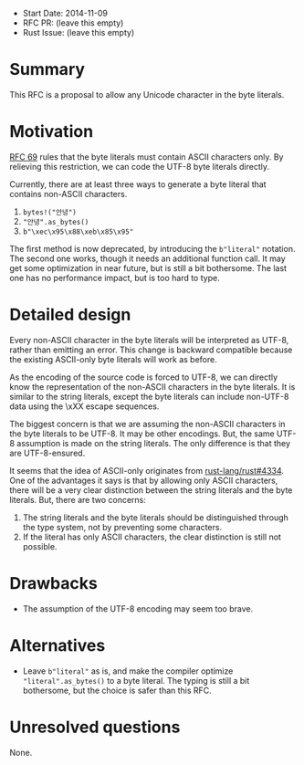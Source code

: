 - Start Date: 2014-11-09
- RFC PR: (leave this empty)
- Rust Issue: (leave this empty)

# Summary

This RFC is a proposal to allow any Unicode character in the byte literals.

# Motivation

[RFC
69](https://github.com/rust-lang/rfcs/blob/master/text/0069-ascii-literals.md)
rules that the byte literals must contain ASCII characters only. By relieving
this restriction, we can code the UTF-8 byte literals directly.

Currently, there are at least three ways to generate a byte literal that
contains non-ASCII characters.

1. `bytes!("안녕")`
2. `"안녕".as_bytes()`
3. `b"\xec\x95\x88\xeb\x85\x95"`

The first method is now deprecated, by introducing the `b"literal"` notation.
The second one works, though it needs an additional function call. It may get
some optimization in near future, but is still a bit bothersome. The last one
has no performance impact, but is too hard to type.

# Detailed design

Every non-ASCII character in the byte literals will be interpreted as UTF-8,
rather than emitting an error. This change is backward compatible because the
existing ASCII-only byte literals will work as before.

As the encoding of the source code is forced to UTF-8, we can directly know the
representation of the non-ASCII characters in the byte literals. It is similar
to the string literals, except the byte literals can include non-UTF-8 data
using the \xXX escape sequences.

The biggest concern is that we are assuming the non-ASCII characters in the byte
literals to be UTF-8. It may be other encodings. But, the same UTF-8 assumption
is made on the string literals. The only difference is that they are
UTF-8-ensured.

It seems that the idea of ASCII-only originates from
[rust-lang/rust#4334](https://github.com/rust-lang/rust/issues/4334). One of the
advantages it says is that by allowing only ASCII characters, there will be a
very clear distinction between the string literals and the byte literals. But,
there are two concerns:

1. The string literals and the byte literals should be distinguished through the
   type system, not by preventing some characters.
2. If the literal has only ASCII characters, the clear distinction is still not
   possible.

# Drawbacks

- The assumption of the UTF-8 encoding may seem too brave.

# Alternatives

- Leave `b"literal"` as is, and make the compiler optimize
  `"literal".as_bytes()` to a byte literal. The typing is still a bit
  bothersome, but the choice is safer than this RFC.

# Unresolved questions

None.
